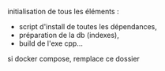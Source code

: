 initialisation de tous les éléments : 
- script d'install de toutes les dépendances, 
- préparation de la db (indexes), 
- build de l'exe cpp...

si docker compose, remplace ce dossier